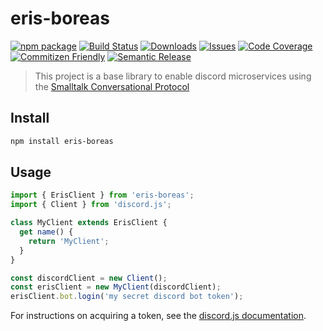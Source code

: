 # eris-boreas

[![npm package][npm-img]][npm-url]
[![Build Status][build-img]][build-url]
[![Downloads][downloads-img]][downloads-url]
[![Issues][issues-img]][issues-url]
[![Code Coverage][codecov-img]][codecov-url]
[![Commitizen Friendly][commitizen-img]][commitizen-url]
[![Semantic Release][semantic-release-img]][semantic-release-url]

> This project is a base library to enable discord microservices using the
> [Smalltalk Conversational Protocol](https://gist.github.com/fredi-68/81a157d30059b543132e328aed91f64d)

## Install

```bash
npm install eris-boreas
```

## Usage

```ts
import { ErisClient } from 'eris-boreas';
import { Client } from 'discord.js';

class MyClient extends ErisClient {
  get name() {
    return 'MyClient';
  }
}

const discordClient = new Client();
const erisClient = new MyClient(discordClient);
erisClient.bot.login('my secret discord bot token');
```

For instructions on acquiring a token, see the [discord.js documentation](https://discordjs.guide/preparations/setting-up-a-bot-application.html).

[build-img]: https://github.com/marnixah/eris-boreas/actions/workflows/release.yml/badge.svg
[build-url]: https://github.com/marnixah/eris-boreas/actions/workflows/release.yml
[downloads-img]: https://img.shields.io/npm/dt/eris-boreas
[downloads-url]: https://www.npmtrends.com/eris-boreas
[npm-img]: https://img.shields.io/npm/v/eris-boreas
[npm-url]: https://www.npmjs.com/package/eris-boreas
[issues-img]: https://img.shields.io/github/issues/marnixah/eris-boreas
[issues-url]: https://github.com/marnixah/eris-boreas/issues
[codecov-img]: https://codecov.io/gh/marnixah/eris-boreas/branch/main/graph/badge.svg
[codecov-url]: https://codecov.io/gh/marnixah/eris-boreas
[semantic-release-img]: https://img.shields.io/badge/%20%20%F0%9F%93%A6%F0%9F%9A%80-semantic--release-e10079.svg
[semantic-release-url]: https://github.com/semantic-release/semantic-release
[commitizen-img]: https://img.shields.io/badge/commitizen-friendly-brightgreen.svg
[commitizen-url]: http://commitizen.github.io/cz-cli/
